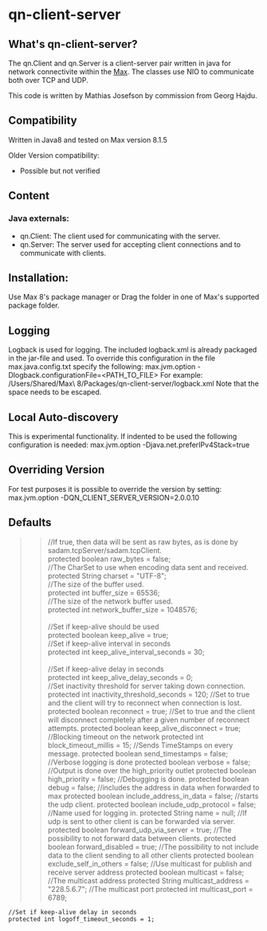 # qn-client-server

## What's qn-client-server?
The qn.Client and qn.Server is a client-server pair written in java for network connectivite within the [Max](http://www.cycling74.com).
The classes use NIO to communicate both over TCP and UDP.

This code is written by Mathias Josefson by commission from Georg Hajdu.

## Compatibility
Written in Java8 and tested on Max version  8.1.5

Older Version compatibility:
- Possible but not verified

## Content
### Java externals:
- qn.Client: The client used for communicating with the server.
- qn.Server: The server used for accepting client connections and to communicate with clients.


## Installation:
Use Max 8's package manager or Drag the folder in one of Max's supported package folder.

## Logging
Logback is used for logging. The included logback.xml is already packaged in the jar-file and used. 
To override this configuration in the file max.java.config.txt specify the following:
max.jvm.option -Dlogback.configurationFile=<PATH_TO_FILE>
For example: 
/Users/Shared/Max\ 8/Packages/qn-client-server/logback.xml
Note that the space needs to be escaped.

## Local Auto-discovery
This is experimental functionality. If indented to be used the following configuration is needed:
max.jvm.option -Djava.net.preferIPv4Stack=true

## Overriding Version
For test purposes it is possible to override the version by setting: max.jvm.option -DQN_CLIENT_SERVER_VERSION=2.0.0.10

## Defaults

>>  //If true, then data will be sent as raw bytes, as is done by sadam.tcpServer/sadam.tcpClient.<br/>
    protected boolean raw_bytes = false;<br/>
    //The CharSet to use when encoding data sent and received.<br/>
    protected String charset = "UTF-8";<br/>
    //The size of the buffer used.<br/>
    protected int buffer_size = 65536;<br/>
    //The size of the network buffer used.<br/>
    protected int network_buffer_size = 1048576;<br/>   
    //Set if keep-alive should be used<br/>
    protected boolean keep_alive = true;<br/>
    //Set if keep-alive interval in seconds<br/>
   protected int keep_alive_interval_seconds = 30;<br/>    
    //Set if keep-alive delay in seconds<br/>
    protected int keep_alive_delay_seconds = 0;<br/>
    //Set inactivity threshold for server taking down connection.<br/>
    protected int inactivity_threshold_seconds = 120;
    //Set to true and the client will try to reconnect when connection is lost.
    protected boolean reconnect = true;
    //Set to true and the client will disconnect completely after a given number of reconnect attempts.
    protected boolean keep_alive_disconnect = true;
    //Blocking timeout on the network
    protected int block_timeout_millis = 15;
    //Sends TimeStamps on every message.
    protected boolean send_timestamps = false;
    //Verbose logging is done
    protected boolean verbose = false;
    //Output is done over the high_priority outlet
    protected boolean high_priority = false;
    //Debugging is done.
	protected boolean debug = false;
    //includes the address in data when forwarded to max
    protected boolean include_address_in_data = false;
    //starts the udp client.
    protected boolean include_udp_protocol = false;
    //Name used for logging in.
    protected String name = null;
    //If udp is sent to other client is can be forwarded via server.
    protected boolean forward_udp_via_server = true;
    //The possibility to not forward data between clients.
    protected boolean forward_disabled = true;
    //The possibility to not include data to the client sending to all other clients
    protected boolean exclude_self_in_others = false;
    //Use multicast for publish and receive server address
    protected boolean multicast = false;
    //The multicast address
    protected String multicast_address = "228.5.6.7";
    //The multicast port
    protected int multicast_port = 6789;
    
    //Set if keep-alive delay in seconds
    protected int logoff_timeout_seconds = 1;
